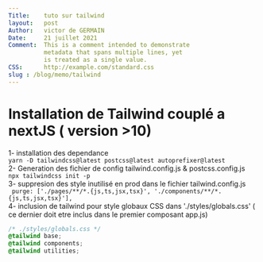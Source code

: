 ```yaml
---
Title:    tuto sur tailwind
layout:   post 
Author:   victor de GERMAIN 
Date:     21 juillet 2021 
Comment:  This is a comment intended to demonstrate  
          metadata that spans multiple lines, yet  
          is treated as a single value.  
CSS:      http://example.com/standard.css
slug : /blog/memo/tailwind
---
```


# Installation de Tailwind couplé a nextJS ( version >10)
1- installation des dependance  
`yarn -D tailwindcss@latest postcss@latest autoprefixer@latest`  
2- Generation des  fichier de config tailwind.config.js & postcss.config.js  
`npx tailwindcss init -p`  
3- suppresion des style inutilisé en prod dans le fichier tailwind.config.js  
  ` purge: ['./pages/**/*.{js,ts,jsx,tsx}', './components/**/*.{js,ts,jsx,tsx}'],`   
4- inclusion de tailwind pour style globaux CSS dans './styles/globals.css' ( ce dernier doit etre inclus dans le premier composant app.js)  
```CSS 
/* ./styles/globals.css */
@tailwind base;
@tailwind components;
@tailwind utilities;
```


